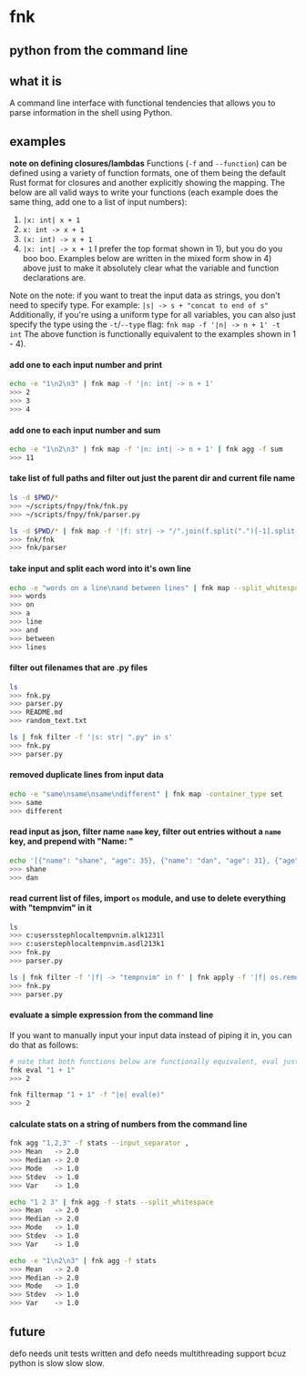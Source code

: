 # fnk
## python from the command line

## what it is
A command line interface with functional tendencies that allows you to parse information in the shell using Python.

## examples

**note on defining closures/lambdas**
Functions (`-f` and `--function`) can be defined using a variety of function formats, one of them being the default Rust format for closures and another explicitly showing the mapping.  The below are all valid ways to write your functions (each example does the same thing, add one to a list of input numbers):
  1) `|x: int| x + 1`
  2) `x: int -> x + 1`
  3) `(x: int) -> x + 1`
  4) `|x: int| -> x + 1`
I prefer the top format shown in 1), but you do you boo boo.  Examples below are written in the mixed form show in 4) above just to make it absolutely clear what the variable and function declarations are.

Note on the note: if you want to treat the input data as strings, you don't need to specify type.  For example:
  `|s| -> s + "concat to end of s"`
Additionally, if you're using a uniform type for all variables, you can also just specify the type using the `-t`/`--type` flag:
  `fnk map -f '|n| -> n + 1' -t int`
The above function is functionally equivalent to the examples shown in 1 - 4).

#### add one to each input number and print
```bash
echo -e "1\n2\n3" | fnk map -f '|n: int| -> n + 1'
>>> 2
>>> 3
>>> 4
```
#### add one to each input number and sum
```bash
echo -e "1\n2\n3" | fnk map -f '|n: int| -> n + 1' | fnk agg -f sum
>>> 11
```
#### take list of full paths and filter out just the parent dir and current file name
```bash
ls -d $PWD/*
>>> ~/scripts/fnpy/fnk/fnk.py
>>> ~/scripts/fnpy/fnk/parser.py

ls -d $PWD/* | fnk map -f '|f: str| -> "/".join(f.split(".")[-1].split("/")[-2:])'
>>> fnk/fnk
>>> fnk/parser
```
#### take input and split each word into it's own line
```bash
echo -e "words on a line\nand between lines" | fnk map --split_whitespace
>>> words
>>> on
>>> a
>>> line
>>> and
>>> between
>>> lines
```
#### filter out filenames that are .py files
```bash
ls
>>> fnk.py
>>> parser.py
>>> README.md
>>> random_text.txt

ls | fnk filter -f '|s: str| ".py" in s'
>>> fnk.py
>>> parser.py
```
#### removed duplicate lines from input data
```bash
echo -e "same\nsame\nsame\ndifferent" | fnk map -container_type set
>>> same
>>> different
```
#### read input as json, filter name `name` key, filter out entries without a `name` key, and prepend with "Name: "
```bash
echo '[{"name": "shane", "age": 35}, {"name": "dan", "age": 31}, {"age": 22}]' | fnk filtermap -f '|entry| -> "Name: " + entry.get("name", "")' --json_in
>>> shane
>>> dan
```
#### read current list of files, import `os` module, and use to delete everything with "tempnvim" in it

```bash
ls
>>> c:usersstephlocaltempvnim.alk1231l
>>> c:userstephlocaltempnvim.asdl213k1
>>> fnk.py
>>> parser.py

ls | fnk filter -f '|f| -> "tempnvim" in f' | fnk apply -f '|f| os.remove(f)' --modules os
>>> fnk.py
>>> parser.py
```

#### evaluate a simple expression from the command line
If you want to manually input your input data instead of piping it in, you can do that as follows:
```bash
# note that both functions below are functionally equivalent, eval just evaluates each line of input.
fnk eval "1 + 1"
>>> 2

fnk filtermap "1 + 1" -f "|e| eval(e)"
>>> 2
```

#### calculate stats on a string of numbers from the command line
```bash
fnk agg "1,2,3" -f stats --input_separator ,
>>> Mean   -> 2.0
>>> Median -> 2.0
>>> Mode   -> 1.0
>>> Stdev  -> 1.0
>>> Var    -> 1.0

echo "1 2 3" | fnk agg -f stats --split_whitespace
>>> Mean   -> 2.0
>>> Median -> 2.0
>>> Mode   -> 1.0
>>> Stdev  -> 1.0
>>> Var    -> 1.0

echo -e "1\n2\n3" | fnk agg -f stats
>>> Mean   -> 2.0
>>> Median -> 2.0
>>> Mode   -> 1.0
>>> Stdev  -> 1.0
>>> Var    -> 1.0
```


## future
defo needs unit tests written and defo needs multithreading support bcuz python is slow slow slow.
